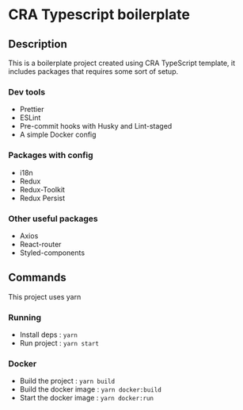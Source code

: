 # CRA Typescript boilerplate

## Description

This is a boilerplate project created using CRA TypeScript template, it includes packages that
requires some sort of setup.

### Dev tools

- Prettier
- ESLint
- Pre-commit hooks with Husky and Lint-staged
- A simple Docker config

### Packages with config

- i18n
- Redux
- Redux-Toolkit
- Redux Persist

### Other useful packages

- Axios
- React-router
- Styled-components

## Commands

This project uses yarn

### Running

- Install deps : `yarn`
- Run project : `yarn start`

### Docker

- Build the project : `yarn build`
- Build the docker image : `yarn docker:build`
- Start the docker image : `yarn docker:run`
